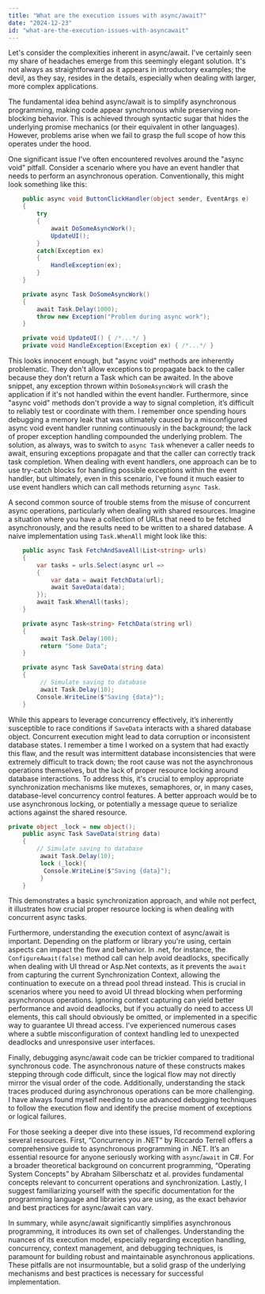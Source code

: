 ```yaml
---
title: "What are the execution issues with async/await?"
date: "2024-12-23"
id: "what-are-the-execution-issues-with-asyncawait"
---
```


Let's consider the complexities inherent in async/await. I've certainly seen my share of headaches emerge from this seemingly elegant solution. It's not always as straightforward as it appears in introductory examples; the devil, as they say, resides in the details, especially when dealing with larger, more complex applications.

The fundamental idea behind async/await is to simplify asynchronous programming, making code appear synchronous while preserving non-blocking behavior. This is achieved through syntactic sugar that hides the underlying promise mechanics (or their equivalent in other languages). However, problems arise when we fail to grasp the full scope of how this operates under the hood.

One significant issue I've often encountered revolves around the "async void" pitfall. Consider a scenario where you have an event handler that needs to perform an asynchronous operation. Conventionally, this might look something like this:

```csharp
    public async void ButtonClickHandler(object sender, EventArgs e)
    {
        try
        {
            await DoSomeAsyncWork();
            UpdateUI();
        }
        catch(Exception ex)
        {
            HandleException(ex);
        }
    }

    private async Task DoSomeAsyncWork()
    {
        await Task.Delay(1000);
        throw new Exception("Problem during async work");
    }

    private void UpdateUI() { /*...*/ }
    private void HandleException(Exception ex) { /*...*/ }
```

This looks innocent enough, but "async void" methods are inherently problematic. They don't allow exceptions to propagate back to the caller because they don't return a Task which can be awaited. In the above snippet, any exception thrown within `DoSomeAsyncWork` will crash the application if it's not handled within the event handler. Furthermore, since "async void" methods don't provide a way to signal completion, it’s difficult to reliably test or coordinate with them. I remember once spending hours debugging a memory leak that was ultimately caused by a misconfigured async void event handler running continuously in the background; the lack of proper exception handling compounded the underlying problem. The solution, as always, was to switch to `async Task` whenever a caller needs to await, ensuring exceptions propagate and that the caller can correctly track task completion. When dealing with event handlers, one approach can be to use try-catch blocks for handling possible exceptions within the event handler, but ultimately, even in this scenario, I've found it much easier to use event handlers which can call methods returning `async Task`.

A second common source of trouble stems from the misuse of concurrent async operations, particularly when dealing with shared resources. Imagine a situation where you have a collection of URLs that need to be fetched asynchronously, and the results need to be written to a shared database. A naive implementation using `Task.WhenAll` might look like this:

```csharp
    public async Task FetchAndSaveAll(List<string> urls)
    {
        var tasks = urls.Select(async url =>
        {
            var data = await FetchData(url);
            await SaveData(data);
        });
        await Task.WhenAll(tasks);
    }

    private async Task<string> FetchData(string url)
    {
         await Task.Delay(100);
         return "Some Data";
    }

    private async Task SaveData(string data)
    {
         // Simulate saving to database
         await Task.Delay(10);
        Console.WriteLine($"Saving {data}");
    }
```

While this appears to leverage concurrency effectively, it’s inherently susceptible to race conditions if `SaveData` interacts with a shared database object. Concurrent execution might lead to data corruption or inconsistent database states. I remember a time I worked on a system that had exactly this flaw, and the result was intermittent database inconsistencies that were extremely difficult to track down; the root cause was not the asynchronous operations themselves, but the lack of proper resource locking around database interactions. To address this, it's crucial to employ appropriate synchronization mechanisms like mutexes, semaphores, or, in many cases, database-level concurrency control features. A better approach would be to use asynchronous locking, or potentially a message queue to serialize actions against the shared resource.

```csharp
private object _lock = new object();
    public async Task SaveData(string data)
    {
        // Simulate saving to database
         await Task.Delay(10);
         lock (_lock){
          Console.WriteLine($"Saving {data}");
         }
    }
```

This demonstrates a basic synchronization approach, and while not perfect, it illustrates how crucial proper resource locking is when dealing with concurrent async tasks.

Furthermore, understanding the execution context of async/await is important. Depending on the platform or library you're using, certain aspects can impact the flow and behavior. In .net, for instance, the `ConfigureAwait(false)` method call can help avoid deadlocks, specifically when dealing with UI thread or Asp.Net contexts, as it prevents the `await` from capturing the current Synchronization Context, allowing the continuation to execute on a thread pool thread instead. This is crucial in scenarios where you need to avoid UI thread blocking when performing asynchronous operations. Ignoring context capturing can yield better performance and avoid deadlocks, but if you actually do need to access UI elements, this call should obviously be omitted, or implemented in a specific way to guarantee UI thread access. I've experienced numerous cases where a subtle misconfiguration of context handling led to unexpected deadlocks and unresponsive user interfaces.

Finally, debugging async/await code can be trickier compared to traditional synchronous code. The asynchronous nature of these constructs makes stepping through code difficult, since the logical flow may not directly mirror the visual order of the code. Additionally, understanding the stack traces produced during asynchronous operations can be more challenging. I have always found myself needing to use advanced debugging techniques to follow the execution flow and identify the precise moment of exceptions or logical failures.

For those seeking a deeper dive into these issues, I’d recommend exploring several resources. First, “Concurrency in .NET” by Riccardo Terrell offers a comprehensive guide to asynchronous programming in .NET. It’s an essential resource for anyone seriously working with `async`/`await` in C#. For a broader theoretical background on concurrent programming, “Operating System Concepts” by Abraham Silberschatz et al. provides fundamental concepts relevant to concurrent operations and synchronization. Lastly, I suggest familiarizing yourself with the specific documentation for the programming language and libraries you are using, as the exact behavior and best practices for async/await can vary.

In summary, while async/await significantly simplifies asynchronous programming, it introduces its own set of challenges. Understanding the nuances of its execution model, especially regarding exception handling, concurrency, context management, and debugging techniques, is paramount for building robust and maintainable asynchronous applications. These pitfalls are not insurmountable, but a solid grasp of the underlying mechanisms and best practices is necessary for successful implementation.
